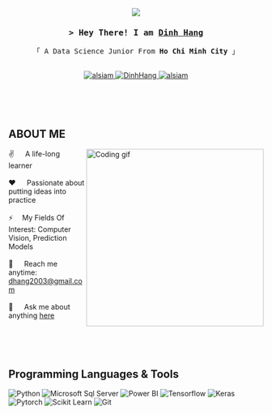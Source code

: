 <p align="center">
  <img src="https://readme-typing-svg.herokuapp.com?lines=Data+Science+Junior;Machine+Learning+Engineer;Computer+Vision%20Enthusiast;HealthCare&center=true&width=380&height=45">
</p>
<!-- Intro  -->
<h3 align="center">
        <samp>&gt; Hey There! I am
                <b><a target="_blank" href="https://DinhHang.com">Dinh Hang</a></b>
        </samp>
</h3>
<p align="center"> 
  <samp>
    <ar>
    「 A Data Science Junior From <b>Ho Chi Minh City</b> 」
    <br>
    <br>
  </samp>
</p>
<p align="center">
 <a href="https://alsiam.com" target="blank">
  <img src="https://img.shields.io/badge/Website-DC143C?style=for-the-badge&logo=medium&logoColor=white" alt="alsiam" />
 </a>
 <a href="https://www.linkedin.com/in/hang-dinh-986528186/" target="_blank">
  <img src="https://img.shields.io/badge/LinkedIn-0077B5?style=for-the-badge&logo=linkedin&logoColor=white" alt="DinhHang"/>
 </a> 
 <a href="https://www.facebook.com/profile.php?id=100009490601906" target="_blank">
  <img src="https://img.shields.io/badge/Facebook-20BEFF?&style=for-the-badge&logo=facebook&logoColor=white" alt="alsiam"  />
  </a> 

  </a> 
</p>

<br/>
<br/>
<br/>

## ABOUT ME
 <img align="right" width="350" src="/assets/programmer.gif" alt="Coding gif" />
  
 ✌️ &emsp; A life-long learner <br/><br/>
 ❤️ &emsp; Passionate about putting ideas into practice <br/><br/>
 ⚡&emsp; My Fields Of Interest: Computer Vision, Prediction Models <br/><br/>
 📧 &emsp; Reach me anytime: dhang2003@gmail.com<br/><br/>
 💬 &emsp; Ask me about anything [here]()

</p>

<br/>
<br/>
<br/>

## Programming Languages & Tools

![Python](https://img.shields.io/badge/Python-F0DB4F?style=for-the-badge&labelColor=black&logo=python&logoColor=F0DB4F)
![Microsoft Sql Server](https://img.shields.io/badge/Microsoft_Sql_Server-000000?style=for-the-badge&logo=microsoftsqlserver&logoColor=white)
![Power BI](https://img.shields.io/badge/Power%20BI-000000?style=for-the-badge&logo=powerbi&logoColor=white)
![Tensorflow](https://img.shields.io/badge/Tensorflow_CSS-092749?style=for-the-badge&logo=tensorflow&logoColor=06B6D4&labelColor=000000)
![Keras](https://img.shields.io/badge/Keras-563D7C?style=for-the-badge&logo=keras&logoColor=white)
![Pytorch](https://img.shields.io/badge/Pytorch-2E7EEA?style=for-the-badge&logo=pytorch&logoColor=white)
![Scikit Learn](https://img.shields.io/badge/Scikit_Learn-000000?style=for-the-badge&logo=scikitlearn&logoColor=white)
![Git](https://img.shields.io/badge/Git-F05032?style=for-the-badge&logo=git&logoColor=white)
</p>

<br/>
<br/>
<br/>




